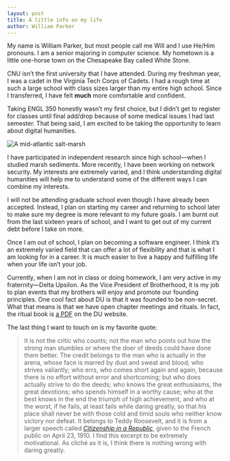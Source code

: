 ```yaml
---
layout: post
title: A little info on my life
author: William Parker
---
```


My name is William Parker, but most people call me Will and I use He/Him pronouns. I am a senior majoring in computer science. My hometown is a little one-horse town on the Chesapeake Bay called White Stone.

CNU isn’t the first university that I have attended. During my freshman year, I was a cadet in the Virginia Tech Corps of Cadets. I had a rough time at such a large school with class sizes larger than my entire high school. Since I transferred, I have felt **much** more comfortable and confident.

Taking ENGL 350 honestly wasn’t my first choice, but I didn’t get to register for classes until final add/drop because of some medical issues I had last semester. That being said, I am excited to be taking the opportunity to learn about digital humanities.

![A mid-atlantic salt-marsh](https://william-parker.github.io/william-parker/images/marsh.jpg)

I have participated in independent research since high school—when I studied marsh sediments. More recently, I have been working on network security. My interests are extremely varied, and I think understanding digital humanities will help me to understand some of the different ways I can combine my interests.

I will not be attending graduate school even though I have already been accepted. Instead, I plan on starting my career and returning to school later to make sure my degree is more relevant to my future goals. I am burnt out from the last sixteen years of school, and I want to get out of my current debt before I take on more.

Once I am out of school, I plan on becoming a software engineer. I think it’s an extremely varied field that can offer a lot of flexibility and that is what I am looking for in a career. It is much easier to live a happy and fulfilling life when your life isn’t your job.

Currently, when I am not in class or doing homework, I am very active in my fraternity—Delta Upsilon. As the Vice President of Brotherhood, it is my job to plan events that my brothers will enjoy and promote our founding principles. One cool fact about DU is that it was founded to be non-secret. What that means is that we have open chapter meetings and rituals. In fact, the ritual book is [a PDF](https://cdn.zephyrcms.com/a53b866d-fd12-43e0-83a3-7c29a4f78f7a/-/inline/yes/cornerstone-2021-for-website.pdf) on the DU website.

The last thing I want to touch on is my favorite quote: 
> It is not the critic who counts; not the man who points out how the strong man stumbles or where the doer of deeds could have done them better. The credit belongs to the man who is actually in the arena, whose face is marred by dust and sweat and blood; who strives valiantly; who errs, who comes short again and again, because there is no effort without error and shortcoming; but who does actually strive to do the deeds; who knows the great enthusiasms, the great devotions; who spends himself in a worthy cause; who at the best knows in the end the triumph of high achievement, and who at the worst, if he fails, at least fails while daring greatly, so that his place shall never be with those cold and timid souls who neither know victory nor defeat.
It belongs to Teddy Roosevelt, and it is from a larger speech called [_Citizenship in a Republic_](https://www.presidency.ucsb.edu/documents/address-the-sorbonne-paris-france-citizenship-republic), given to the French public on April 23, 1910. I find this excerpt to be extremely motivational. As cliché as it is, I think there is nothing wrong with daring greatly.


